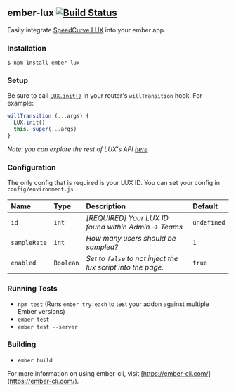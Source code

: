 ## ember-lux [![Build Status](https://travis-ci.org/dollarshaveclub/ember-lux.svg?branch=master)](https://travis-ci.org/dollarshaveclub/ember-lux)

Easily integrate [SpeedCurve LUX](https://speedcurve.com/features/lux/) into your ember app.

### Installation

```
$ npm install ember-lux
```

### Setup

Be sure to call [`LUX.init()`](https://speedcurve.com/features/lux/#init) in your router's
`willTransition` hook. For example:

```js
willTransition (...args) {
  LUX.init()
  this._super(...args)
}
```

_Note: you can explore the rest of LUX's API [here](https://speedcurve.com/features/lux)_


### Configuration

The only config that is required is your LUX ID. You can set your config in `config/environment.js`

Name | Type | Description | Default
:--- | :--- | :--- | :---
`id` | `int` | _[REQUIRED] Your LUX ID found within Admin -> Teams_ | `undefined`
`sampleRate` | `int` | _How many users should be sampled?_ | `1`
`enabled` | `Boolean` | _Set to `false` to not inject the lux script into the page._ | `true`


### Running Tests

* `npm test` (Runs `ember try:each` to test your addon against multiple Ember versions)
* `ember test`
* `ember test --server`


### Building

* `ember build`

For more information on using ember-cli, visit [https://ember-cli.com/](https://ember-cli.com/).
